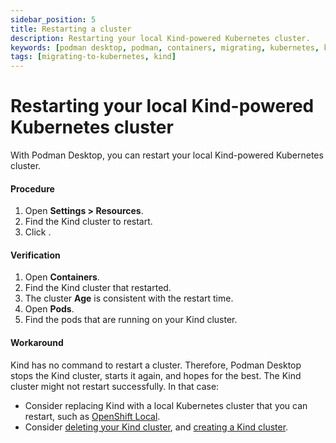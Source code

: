 ```yaml
---
sidebar_position: 5
title: Restarting a cluster
description: Restarting your local Kind-powered Kubernetes cluster.
keywords: [podman desktop, podman, containers, migrating, kubernetes, kind]
tags: [migrating-to-kubernetes, kind]
---
```


# Restarting your local Kind-powered Kubernetes cluster

With Podman Desktop, you can restart your local Kind-powered Kubernetes cluster.

#### Procedure

1. Open **<Icon icon="fa-solid fa-cog" size="lg" /> Settings > Resources**.
1. Find the Kind cluster to restart.
1. Click <Icon icon="fa-solid fa-repeat" size="lg" />.

#### Verification

1. Open **Containers**.
1. Find the Kind cluster that restarted.
1. The cluster **Age** is consistent with the restart time.
1. Open **Pods**.
1. Find the pods that are running on your Kind cluster.

#### Workaround

Kind has no command to restart a cluster.
Therefore, Podman Desktop stops the Kind cluster, starts it again, and hopes for the best.
The Kind cluster might not restart successfully.
In that case:

- Consider replacing Kind with a local Kubernetes cluster that you can restart, such as [OpenShift Local](https://developers.redhat.com/products/openshift-local/).
- Consider [deleting your Kind cluster](/docs/kind/deleting-your-kind-cluster), and [creating a Kind cluster](/docs/kind/creating-a-kind-cluster).
